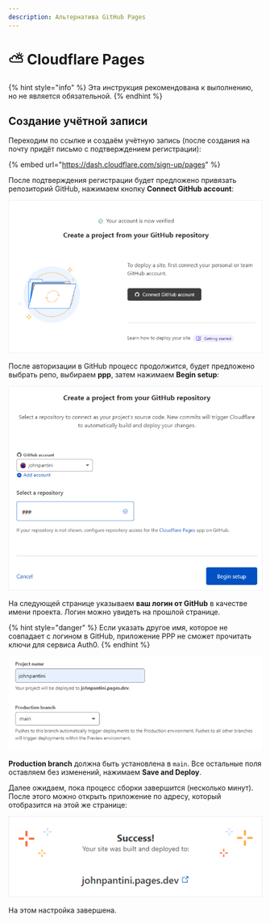 ```yaml
---
description: Альтернатива GitHub Pages
---
```


# ⛅️ Cloudflare Pages

{% hint style="info" %}
Эта инструкция рекомендована к выполнению, но не является обязательной.
{% endhint %}

## Создание учётной записи

Переходим по ссылке и создаём учётную запись (после создания на почту придёт письмо с подтверждением регистрации):

{% embed url="https://dash.cloudflare.com/sign-up/pages" %}

После подтверждения регистрации будет предложено привязать репозиторий GitHub, нажимаем кнопку **Connect GitHub account**:

![](<../.gitbook/assets/image (336).png>)

После авторизации в GitHub процесс продолжится, будет предложено выбрать репо, выбираем **ppp**, затем нажимаем **Begin setup**:

![](<../.gitbook/assets/image (331).png>)

На следующей странице указываем **ваш логин от GitHub** в качестве имени проекта. Логин можно увидеть на прошлой странице.

{% hint style="danger" %}
Если указать другое имя, которое не совпадает с логином в GitHub, приложение PPP не сможет прочитать ключи для сервиса Auth0.
{% endhint %}

![](<../.gitbook/assets/image (334).png>)

**Production branch** должна быть установлена в `main`. Все остальные поля оставляем без изменений, нажимаем **Save and Deploy**.

Далее ожидаем, пока процесс сборки завершится (несколько минут). После этого можно открыть приложение по адресу, который отобразится на этой же странице:

![](<../.gitbook/assets/image (332).png>)

На этом настройка завершена.
